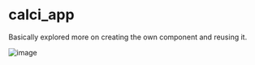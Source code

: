 # calci_app


Basically explored more on creating the own component and reusing it. 

![image](https://user-images.githubusercontent.com/73591592/229287117-255f13f1-3231-4a44-8e55-bd3b718a223a.png)

